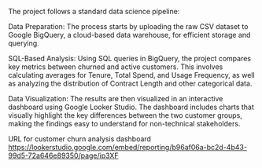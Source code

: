 The project follows a standard data science pipeline:

Data Preparation: The process starts by uploading the raw CSV dataset to Google BigQuery, a cloud-based data warehouse, for efficient storage and querying.

SQL-Based Analysis: Using SQL queries in BigQuery, the project compares key metrics between churned and active customers. This involves calculating averages for Tenure, Total Spend, and Usage Frequency, as well as analyzing the distribution of Contract Length and other categorical data.

Data Visualization: The results are then visualized in an interactive dashboard using Google Looker Studio. The dashboard includes charts that visually highlight the key differences between the two customer groups, making the findings easy to understand for non-technical stakeholders.

URL for customer churn analysis dashboard
https://lookerstudio.google.com/embed/reporting/b96af06a-bc2d-4b43-99d5-72a646e89350/page/ip3XF
